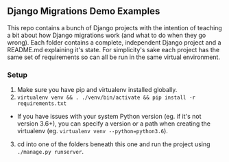 ## Django Migrations Demo Examples

This repo contains a bunch of Django projects with the intention of teaching a bit about how Django migrations work (and what to do when they go wrong). Each folder contains a complete, independent Django project and a README.md explaining it's state. For simplicity's sake each project has the same set of requirements so can all be run in the same virtual environment.


### Setup
1. Make sure you have pip and virtualenv installed globally.
2. `virtualenv venv && . ./venv/bin/activate && pip install -r requirements.txt`
- If you have issues with your system Python version (eg. if it's not version 3.6+), you can specify a version or a path when creating the virtualenv (eg. `virtualenv venv --python=python3.6`).
3. cd into one of the folders beneath this one and run the project using ``./manage.py runserver``.
